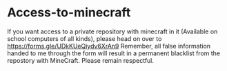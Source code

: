 # Access-to-minecraft
If you want access to a private repository with minecraft in it (Available on school computers of all kinds), please head on over to https://forms.gle/UDkKUeQiydv6XrAn9
Remember, all false information handed to me through the form will result in a permanent blacklist from the repostory with MineCraft. Please remain respectful.
